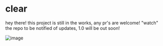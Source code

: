 # clear
 
hey there! this project is still in the works, any pr's are welcome!
"watch" the repo to be notified of updates, 1.0 will be out soon!

![image](https://github.com/adithyasource/clear/assets/140549783/013a6c4a-418b-4424-b649-a1ab8019ecfb)
